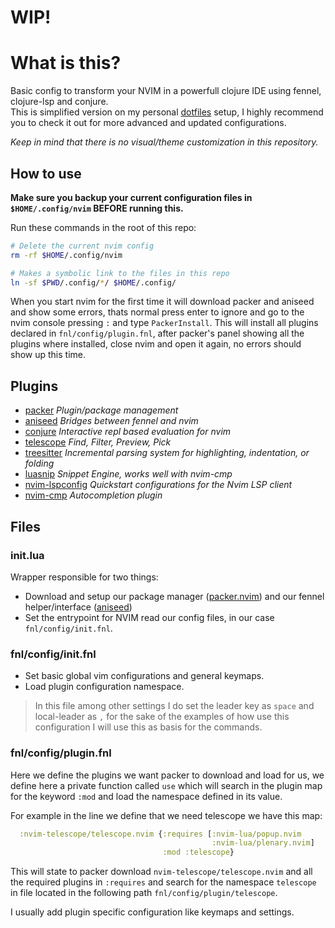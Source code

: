 # WIP!

# What is this?
Basic config to transform your NVIM in a powerfull clojure IDE using fennel, clojure-lsp and conjure.  
This is simplified version on my personal [dotfiles](https://github.com/rafaeldelboni/dotfiles) setup, I highly recommend you to check it out for more advanced and updated configurations.

*Keep in mind that there is no visual/theme customization in this repository.* 

## How to use

**Make sure you backup your current configuration files in `$HOME/.config/nvim` BEFORE running this.**  

Run these commands in the root of this repo:
```bash
# Delete the current nvim config
rm -rf $HOME/.config/nvim

# Makes a symbolic link to the files in this repo
ln -sf $PWD/.config/*/ $HOME/.config/
```
When you start nvim for the first time it will download packer and aniseed and show some errors, thats normal press enter to ignore and go to the nvim console pressing `:` and type `PackerInstall`.
This will install all plugins declared in `fnl/config/plugin.fnl`, after packer's panel showing all the plugins where installed, close nvim and open it again, no errors should show up this time.

## Plugins
 - [packer](https://github.com/wbthomason/packer.nvim) *Plugin/package management*
 - [aniseed](https://github.com/Olical/aniseed) *Bridges between fennel and nvim*
 - [conjure](https://github.com/Olical/conjure) *Interactive repl based evaluation for nvim*
 - [telescope](https://github.com/nvim-telescope/telescope.nvim) *Find, Filter, Preview, Pick*
 - [treesitter](https://github.com/nvim-treesitter/nvim-treesitter) *Incremental parsing system for highlighting, indentation, or folding*
 - [luasnip](https://github.com/L3MON4D3/LuaSnip) *Snippet Engine, works well with nvim-cmp*
 - [nvim-lspconfig](https://github.com/neovim/nvim-lspconfig) *Quickstart configurations for the Nvim LSP client*
 - [nvim-cmp](https://github.com/hrsh7th/nvim-cmp) *Autocompletion plugin*

## Files

### init.lua
Wrapper responsible for two things:
  - Download and setup our package manager ([packer.nvim](https://github.com/wbthomason/packer.nvim)) and our fennel helper/interface ([aniseed](https://github.com/Olical/aniseed))
  - Set the entrypoint for NVIM read our config files, in our case `fnl/config/init.fnl`.

### fnl/config/init.fnl
- Set basic global vim configurations and general keymaps.
- Load plugin configuration namespace.

> In this file among other settings I do set the leader key as `space` and local-leader as `,` for the sake of the examples of how use this configuration I will use this as basis for the commands.


### fnl/config/plugin.fnl
Here we define the plugins we want packer to download and load for us, we define here a private function called `use`
which will search in the plugin map for the keyword `:mod` and load the namespace defined in its value.

For example in the line we define that we need telescope we have this map:
```clojure
  :nvim-telescope/telescope.nvim {:requires [:nvim-lua/popup.nvim
                                             :nvim-lua/plenary.nvim]
                                  :mod :telescope}
```
This will state to packer download `nvim-telescope/telescope.nvim` and all the required plugins in `:requires` and search for the namespace `telescope`
in file located in the following path `fnl/config/plugin/telescope`.

I usually add plugin specific configuration like keymaps and settings.
